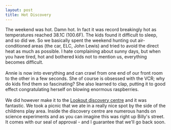 ```yaml
--- 
layout: post
title: Hot Discovery
---
```

The weekend was hot. Damn hot. In fact it was record breakingly hot as temperatures reached 38.1C (100.6F). The kids found it difficult to sleep, and so did we. So we basically spent the weekend hunting out air-conditioned areas (the car, ELC, John Lewis) and tried to avoid the direct heat as much as possible. I hate complaining about sunny days, but when you have tired, hot and bothered kids not to mention us, everything becomes difficult. <br /><br />Annie is now into everything and can crawl from one end of our front room to the other in a few seconds. She of course is obsessed with the VCR; why do kids find them so fascinating? She also learned to clap, putting it to good effect congratulating herself on blowing enormous raspberries.<br /><br />We did however make it to the [Lookout discovery centre](http://www.bracknell-forest.gov.uk/lookout/index.htm "Lookout discovery centre") and it was fantastic. We took a picnic that we ate in a really nice spot by the side of the childrens play area. Inside the discovery centre are numerous hands on science experiments and as you can imagine this was right up Billy's street. It comes with our seal of approval - and I guarantee that we'll go back soon.
